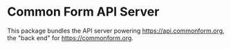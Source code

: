 # Common Form API Server

This package bundles the API server powering
<https://api.commonform.org>, the "back end" for
<https://commonform.org>.
